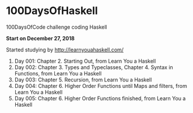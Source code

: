 # 100DaysOfHaskell
100DaysOfCode challenge coding Haskell

**Start on December 27, 2018**

Started studying by http://learnyouahaskell.com/

1. Day 001: Chapter 2. Starting Out, from Learn You a Haskell
1. Day 002: Chapter 3. Types and Typeclasses, Chapter 4. Syntax in Functions, from Learn You a Haskell
1. Day 003: Chapter 5. Recursion, from Learn You a Haskell
1. Day 004: Chapter 6. Higher Order Functions until Maps and filters, from Learn You a Haskell
1. Day 005: Chapter 6. Higher Order Functions finished, from Learn You a Haskell

